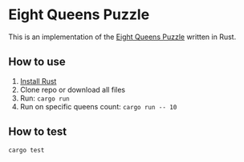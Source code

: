 # Eight Queens Puzzle

This is an implementation of the [Eight Queens Puzzle](https://en.wikipedia.org/wiki/Eight_queens_puzzle) written in Rust.  

## How to use

1. [Install Rust](https://www.rust-lang.org/tools/install)
2. Clone repo or download all files
3. Run: ```cargo run```
4. Run on specific queens count: ```cargo run -- 10```

## How to test

```cargo test```
